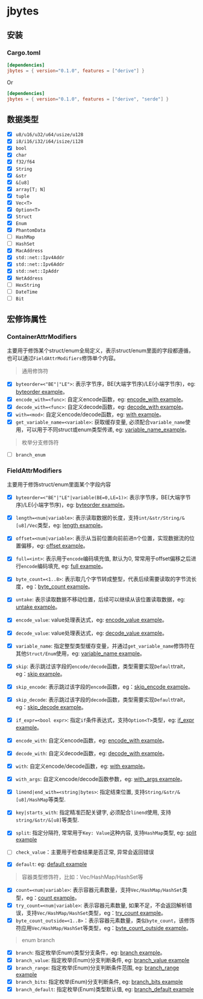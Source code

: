 # jbytes

## 安装

### Cargo.toml

```toml
[dependencies]
jbytes = { version="0.1.0", features = ["derive"] }
```

Or

```toml
[dependencies]
jbytes = { version="0.1.0", features = ["derive", "serde"] }
```

## 数据类型

- [x] `u8/u16/u32/u64/usize/u128`
- [x] `i8/i16/i32/i64/isize/i128`
- [x] `bool`
- [x] `char`
- [x] `f32/f64`
- [x] `String`
- [x] `&str`
- [x] `&[u8]`
- [x] `array[T; N]`
- [x] `tuple`
- [x] `Vec<T>`
- [x] `Option<T>`
- [x] `Struct`
- [x] `Enum`
- [x] `PhantomData`
- [ ] `HashMap`
- [ ] `HashSet`
- [x] `MacAddress`
- [x] `std::net::Ipv4Addr`
- [x] `std::net::Ipv6Addr`
- [x] `std::net::IpAddr`
- [x] `NetAddress`
- [ ] `HexString`
- [ ] `DateTime`
- [ ] `Bit`

## 宏修饰属性

### ContainerAttrModifiers

主要用于修饰某个struct/enum全局定义，表示struct/enum里面的字段都遵循，也可以通过`FieldAttrModifiers`修饰单个内容。

> 通用修饰符

- [x] `byteorder=<"BE"|"LE">`: 表示字节序，BE(大端字节序)/LE(小端字节序)，eg: [byteorder example](./tests/test_modifier_byteorder.rs)。
- [x] `encode_with=<func>`: 自定义encode函数，eg: [encode_with example](./tests/test_modifier_with2.rs)。
- [x] `decode_with=<func>`: 自定义decode函数，eg: [decode_with example](./tests/test_modifier_with2.rs)。
- [x] `with=<mod>`: 自定义encode/decode函数，eg: [with example](./tests/test_modifier_with2_1.rs)。
- [x] `get_variable_name=<variable>`: 获取缓存变量, 必须配合`variable_name`使用，可以用于不同struct或enum类型传递, eg: [variable_name_example](./tests/test_modifier_variable_name.rs)。

> 枚举分支修饰符

- [ ] `branch_enum`

### FieldAttrModifiers

主要用于修饰struct/enum里面某个字段内容

- [x] `byteorder=<"BE"|"LE"|variable(BE=0,LE=1)>`: 表示字节序，BE(大端字节序)/LE(小端字节序)，eg: [byteorder example](./tests/test_modifier_byteorder.rs)。
- [x] `length=<num|variable>`: 表示读取数据的长度，支持`int/&str/String/&[u8]/Vec`类型，eg: [length example](./tests/test_modifier_length.rs)。
- [x] `offset=<num|variable>`: 表示从当前位置向前前进n个位置，实现数据流的位置偏移，eg: [offset example](./tests/test_modifier_offset.rs)。
- [x] `full=<int>`: 表示用于`encode`编码填充值, 默认为0, 常常用于offset偏移之后进行`encode`编码填充, eg: [full example](./tests/test_modifier_full.rs)。
- [x] `byte_count=<1..8>`: 表示取几个字节转成整型，代表后续需要读取的字节流长度，eg：[byte_count example](./tests/test_modifier_bytecount.rs)。
- [x] `untake`: 表示读取数据不移动位置，后续可以继续从该位置读取数据，eg: [untake example](./tests/test_modifier_untake.rs)。
- [x] `encode_value`: value处理表达式，eg: [encode_value example](./tests/test_modifier_value.rs)。
- [x] `decode_value`: value处理表达式，eg: [decode_value example](./tests/test_modifier_value.rs)。
- [x] `variable_name`: 指定整型类型缓存变量，并通过`get_variable_name`修饰符在其他`Struct/Enum`使用，eg: [variable_name example](./tests/test_modifier_variable_name.rs)。
- [x] `skip`: 表示跳过该字段的`encode/decode`函数，类型需要实现`Default`trait，eg：[skip example](./tests/test_modifier_skip.rs)。
- [x] `skip_encode`: 表示跳过该字段的`encode`函数，eg：[skip_encode example](./tests/test_modifier_skip.rs)。
- [x] `skip_decode`: 表示跳过该字段的`decode`函数，类型需要实现`Default`trait，eg：[skip_decode example](./tests/test_modifier_skip.rs)。
- [x] `if_expr=<bool expr>`: 指定`if`条件表达式，支持`Option<T>`类型，eg: [if_expr example](./tests/test_modifier_if_expr.rs)。
- [x] `encode_with`: 自定义encode函数，eg: [encode_with example](./tests/test_modifier_with.rs)。
- [x] `decode_with`: 自定义decode函数，eg: [decode_with example](./tests/test_modifier_with.rs)。
- [x] `with`: 自定义encode/decode函数，eg: [with example](./tests/test_modifier_with_1.rs)。
- [x] `with_args`: 自定义encode/decode函数参数，eg: [with_args example](./tests/test_modifier_with_args.rs)。


- [x] `linend|end_with=<string|bytes>`: 指定结束位置, 支持`String/&str/&[u8]/HashMap`等类型.
- [x] `key|starts_with`: 指定精准匹配关键字, 必须配合`linend`使用, 支持`string/&str/&[u8]`等类型.
- [x] `split`: 指定分隔符, 常常用于`Key: Value`这种内容, 支持`HashMap`类型, eg: [split example](./tests/test_type_hashmap.rs)
- [ ] `check_value`：主要用于检查结果是否正常, 异常会返回错误
- [x] `default`: eg: [default example](./crates/jdefault-rs/tests/test_jppe.rs)

> 容器类型修饰符，比如：Vec/HashMap/HashSet等

- [x] `count=<num|variable>`: 表示容器元素数量，支持`Vec/HashMap/HashSet`类型，eg：[count example](./tests/test_modifier_count.rs)。
- [x] `try_count=<num|variable>`: 表示容器元素数量, 如果不足，不会返回解析错误，支持`Vec/HashMap/HashSet`类型，eg：[try_count example](./tests/test_modifier_try_count.rs)。
- [x] `byte_count_outside=<1..8>`：表示容器元素数量，类似`byte_count`，该修饰符应用`Vec/HashMap/HashSet`等类型，eg：[byte_count_outside example](./tests/test_modifier_bytecount_outside.rs)。

> enum branch

- [x] `branch`: 指定枚举(Enum)类型分支条件，eg: [branch example](./tests/test_modifier_branch.rs)。
- [x] `branch_value`: 指定枚举(Enum)分支判断条件, eg: [branch_value example](./tests/test_type_modifier_branch_value.rs)
- [x] `branch_range`: 指定枚举(Enum)分支判断条件范围, eg: [branch_range example](./tests/test_type_modifier_branch_range.rs)
- [x] `branch_bits`: 指定枚举(Enum)分支判断条件, eg: [branch_bits example](./tests/test_type_modifier_branch_bits.rs)
- [x] `branch_default`: 指定枚举(Enum)类型默认值, eg: [branch_default example](./tests/test_modifier_branch_default.rs)
